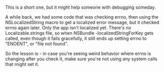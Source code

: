 <!--
.. title: NSLocalizedString can set errno
.. date: 2007/07/10 10:27
.. slug: nslocalizedstring-can-set-errno
.. link:
.. description:
.. tags: mac, programming
-->


This is a short one, but it might help someone with debugging someday.

A while back, we had some code that was checking errno, then using the NSLocalizedString macro to get a localized error message, but it checked errno again later. Only the app isn't localized yet. There's no Localizable.strings file, so when NSBundle -localizedStringForKey gets called, even though it fails gracefully, it still ends up setting errno to "ENOENT", or "file not found".

So the lesson is - in case you're seeing weird behavior where errno is changing after you check it, make sure you're not using any system calls that might set it.
